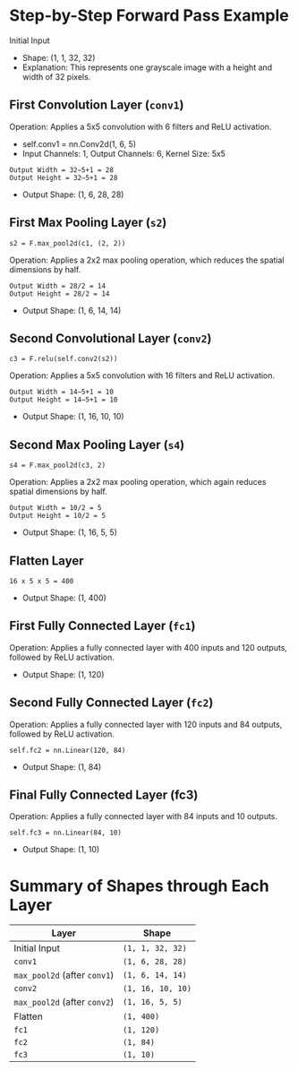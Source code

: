# Step-by-Step  Forward Pass Example

Initial Input
* Shape: (1, 1, 32, 32)
* Explanation: This represents one grayscale image with a height and width of 32 pixels.

## First Convolution Layer (`conv1`)

Operation: Applies a 5x5 convolution with 6 filters and ReLU activation.
* self.conv1 = nn.Conv2d(1, 6, 5)
* Input Channels: 1, Output Channels: 6, Kernel Size: 5x5

```
Output Width = 32−5+1 = 28
Output Height = 32−5+1 = 28
```
* Output Shape: (1, 6, 28, 28)

## First Max Pooling Layer (`s2`)

`s2 = F.max_pool2d(c1, (2, 2))`

Operation: Applies a 2x2 max pooling operation, which reduces the spatial dimensions by half.
```
Output Width = 28/2 = 14
Output Height = 28/2 = 14
```
* Output Shape: (1, 6, 14, 14)

## Second Convolutional Layer (`conv2`)

`c3 = F.relu(self.conv2(s2))`

Operation: Applies a 5x5 convolution with 16 filters and ReLU activation.

```
Output Width = 14−5+1 = 10
Output Height = 14−5+1 = 10
```

* Output Shape: (1, 16, 10, 10)

## Second Max Pooling Layer (`s4`)

`s4 = F.max_pool2d(c3, 2)`

Operation: Applies a 2x2 max pooling operation, which again reduces spatial dimensions by half.

```
Output Width = 10/2 = 5
Output Height = 10/2 = 5
```

* Output Shape: (1, 16, 5, 5)

## Flatten Layer

`16 x 5 x 5 = 400`

* Output Shape: (1, 400)

##  First Fully Connected Layer (`fc1`)

Operation: Applies a fully connected layer with 400 inputs and 120 outputs, followed by ReLU activation.

* Output Shape: (1, 120)

## Second Fully Connected Layer (`fc2`)

Operation: Applies a fully connected layer with 120 inputs and 84 outputs, followed by ReLU activation.

`self.fc2 = nn.Linear(120, 84)`

* Output Shape: (1, 84)

##  Final Fully Connected Layer (fc3)

Operation: Applies a fully connected layer with 84 inputs and 10 outputs.

`self.fc3 = nn.Linear(84, 10)`

* Output Shape: (1, 10)

# Summary of Shapes through Each Layer
| Layer                          | Shape             |
|--------------------------------|-------------------|
| Initial Input                  | `(1, 1, 32, 32)` |
| `conv1`                        | `(1, 6, 28, 28)` |
| `max_pool2d` (after `conv1`)   | `(1, 6, 14, 14)` |
| `conv2`                        | `(1, 16, 10, 10)`|
| `max_pool2d` (after `conv2`)   | `(1, 16, 5, 5)`  |
| Flatten                        | `(1, 400)`       |
| `fc1`                          | `(1, 120)`       |
| `fc2`                          | `(1, 84)`        |
| `fc3`                          | `(1, 10)`        |
